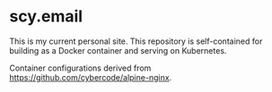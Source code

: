 # scy.email

This is my current personal site. This repository is self-contained for building as a Docker container and serving on Kubernetes.

Container configurations derived from https://github.com/cybercode/alpine-nginx.

